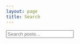 ```yaml
---
layout: page
title: Search 
---
```

<!-- Html Elements for Search -->
<div id="search-container">
<input type="text" id="search-input" placeholder="Search posts...">
<br>
<ul id="results-container"></ul>
</div>

<!-- Script pointing to search-script.js -->
<script src="js/search-script.js" type="text/javascript"></script>

<!-- Configuration -->
<script>
SimpleJekyllSearch({
  searchInput: document.getElementById('search-input'),
  resultsContainer: document.getElementById('results-container'),
  searchResultTemplate: '
  <div>
    <span>{{date: "%-d %B %Y" }}</span>
    <a href="{url}">
      <h3>{title}</h3>
    </a>
  </div>',
  json: '/blog/search.json'
})
</script>
